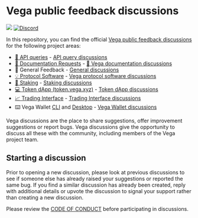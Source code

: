 # Vega public feedback discussions

[![](https://img.shields.io/badge/Project-Vega-yellow?style=flat-square)](https://vega.xyz/)
[![Discord](https://img.shields.io/discord/720571334798737489?color=yellow&label=discord&style=flat-square)](https://discord.gg/cYxGQ6Xv)

In this repository, you can find the official [Vega public feedback discussions](https://github.com/vegaprotocol/feedback/discussions) for the following project areas:

- [🧮 API queries](https://github.com/vegaprotocol/data-node/releases) - [API query discussions](https://github.com/vegaprotocol/feedback/discussions/categories/api-queries)
- [📜 Documentation Requests](https://docs.vega.xyz/) - [📜 Vega documentation discussions](https://github.com/vegaprotocol/feedback/discussions/categories/documentation-requests)
- 📓 General Feedback - [General discussions](https://github.com/vegaprotocol/feedback/discussions/categories/general-feedback)
- [💡 Protocol Software](https://github.com/vegaprotocol/vega/releases) - [Vega protocol software discussions](https://github.com/vegaprotocol/feedback/discussions/categories/protocol-software)
- [🥩 Staking](https://token.vega.xyz/staking) - [Staking discussions](https://github.com/vegaprotocol/feedback/discussions/categories/staking)
- [💻 Token dApp (token.vega.xyz)](https://token.vega.xyz/) - [Token dApp discussions](https://github.com/vegaprotocol/feedback/discussions/categories/token-dapp-token-vega-xyz)
- [📈 Trading Interface](https://console.fairground.wtf/trading) - [Trading Interface discussions](https://github.com/vegaprotocol/feedback/discussions/categories/trading-interface)
- ⌨️ Vega Wallet [CLI](https://github.com/vegaprotocol/vegawallet/releases) and [Desktop](https://github.com/vegaprotocol/vegawallet-desktop/releases) - [Vega Wallet discussions](https://github.com/vegaprotocol/feedback/discussions/categories/vega-wallet)

Vega discussions are the place to share suggestions, offer improvement suggestions or report bugs. Vega discussions give the opportunity to discuss all these with the community, including members of the Vega project team.

## Starting a discussion

Prior to opening a new discussion, please look at previous discussions to see if someone else has already raised your suggestions or reported the same bug. If you find a similar discussion has already been created, reply with additional details or upvote the discussion to signal your support rather than creating a new discussion.

Please review the [CODE OF CONDUCT](https://github.com/vegaprotocol/feedback/blob/main/CODE_OF_CONDUCT.md) before participating in discussions.
